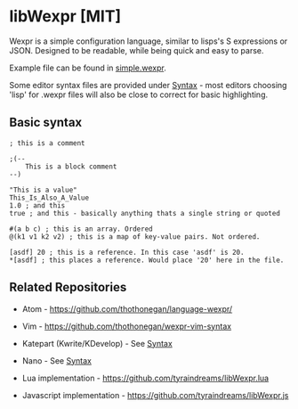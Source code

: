 # libWexpr [MIT]

Wexpr is a simple configuration language, similar to lisps's S expressions or JSON.
Designed to be readable, while being quick and easy to parse.

Example file can be found in [simple.wexpr](Examples/simple.wexpr).

Some editor syntax files are provided under [Syntax](Syntax/) - most editors choosing 'lisp' for .wexpr files will also be close to correct for basic highlighting.

Basic syntax
--------------------

```
; this is a comment

;(--
	This is a block comment
--)

"This is a value"
This_Is_Also_A_Value
1.0 ; and this
true ; and this - basically anything thats a single string or quoted

#(a b c) ; this is an array. Ordered
@(k1 v1 k2 v2) ; this is a map of key-value pairs. Not ordered.

[asdf] 20 ; this is a reference. In this case 'asdf' is 20.
*[asdf] ; this places a reference. Would place '20' here in the file.
```


Related Repositories
--------------------

- Atom - https://github.com/thothonegan/language-wexpr/
- Vim - https://github.com/thothonegan/wexpr-vim-syntax
- Katepart (Kwrite/KDevelop) - See [Syntax](Syntax/)
- Nano - See [Syntax](Syntax/)

- Lua implementation - https://github.com/tyraindreams/libWexpr.lua
- Javascript implementation - https://github.com/tyraindreams/libWexpr.js
